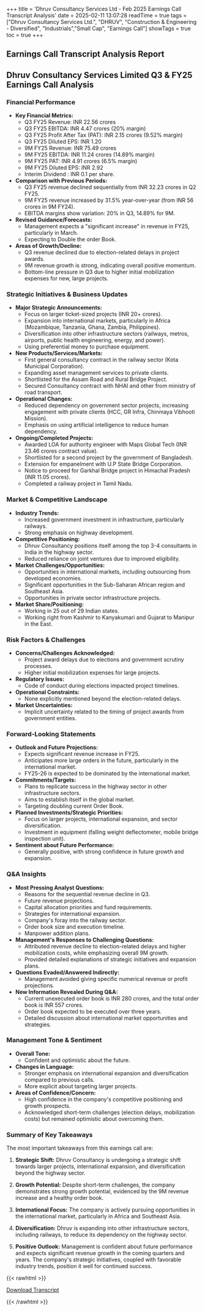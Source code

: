 +++
title = 'Dhruv Consultancy Services Ltd - Feb 2025 Earnings Call Transcript Analysis'
date = 2025-02-11 13:07:28
readTime = true
tags = ["Dhruv Consultancy Services Ltd.", "DHRUV", "Construction & Engineering - Diversified", "Industrials","Small Cap", "Earnings Call"]
showTags = true
toc = true
+++



## Earnings Call Transcript Analysis Report
## Dhruv Consultancy Services Limited Q3 & FY25 Earnings Call Analysis

### Financial Performance

*   **Key Financial Metrics:**
    *   Q3 FY25 Revenue: INR 22.56 crores
    *   Q3 FY25 EBITDA: INR 4.47 crores (20% margin)
    *   Q3 FY25 Profit After Tax (PAT): INR 2.15 crores (9.52% margin)
    *   Q3 FY25 Diluted EPS: INR 1.20
    *   9M FY25 Revenue: INR 75.49 crores
    *   9M FY25 EBITDA: INR 11.24 crores (14.89% margin)
    *   9M FY25 PAT: INR 4.91 crores (6.5% margin)
    *   9M FY25 Diluted EPS: INR 2.92
    *   Interim Dividend : INR 0.1 per share.
*   **Comparison with Previous Periods:**
    *   Q3 FY25 revenue declined sequentially from INR 32.23 crores in Q2 FY25.
    *   9M FY25 revenue increased by 31.5% year-over-year (from INR 56 crores in 9M FY24).
    *   EBITDA margins show variation: 20% in Q3, 14.89% for 9M.
*   **Revised Guidance/Forecasts:**
    *   Management expects a "significant increase" in revenue in FY25, particularly in March.
    *   Expecting to Double the order Book.
*   **Areas of Growth/Decline:**
    *   Q3 revenue declined due to election-related delays in project awards.
    *   9M revenue growth is strong, indicating overall positive momentum.
    *   Bottom-line pressure in Q3 due to higher initial mobilization expenses for new, large projects.

### Strategic Initiatives & Business Updates

*   **Major Strategic Announcements:**
    *   Focus on larger ticket-sized projects (INR 20+ crores).
    *   Expansion into international markets, particularly in Africa (Mozambique, Tanzania, Ghana, Zambia, Philippines).
    *   Diversification into other infrastructure sectors (railways, metros, airports, public health engineering, energy, and power).
    *   Using preferential money to purchase equipment.
*   **New Products/Services/Markets:**
    *   First general consultancy contract in the railway sector (Kota Municipal Corporation).
    *   Expanding asset management services to private clients.
    *   Shortlisted for the Assam Road and Rural Bridge Project.
    *   Secured Consultancy contract with NHAI and other from ministry of road transport.
*   **Operational Changes:**
    *   Reduced dependency on government sector projects, increasing engagement with private clients (HCC, GR Infra, Chinmaya Vibhooti Mission).
    *   Emphasis on using artificial intelligence to reduce human dependency.
*   **Ongoing/Completed Projects:**
    *   Awarded LOA for authority engineer with Maps Global Tech (INR 23.46 crores contract value).
    *   Shortlisted for a second project by the government of Bangladesh.
    *   Extension for empanelment with U.P State Bridge Corporation.
    *   Notice to proceed for Garkhal Bridge project in Himachal Pradesh (INR 11.05 crores).
    *   Completed a railway project in Tamil Nadu.

### Market & Competitive Landscape

*   **Industry Trends:**
    *   Increased government investment in infrastructure, particularly railways.
    *   Strong emphasis on highway development.
*   **Competitive Positioning:**
    *   Dhruv Consultancy positions itself among the top 3-4 consultants in India in the highway sector.
    *   Reduced reliance on joint ventures due to improved eligibility.
*   **Market Challenges/Opportunities:**
    *   Opportunities in international markets, including outsourcing from developed economies.
    *   Significant opportunities in the Sub-Saharan African region and Southeast Asia.
    *   Opportunities in private sector infrastructure projects.
*   **Market Share/Positioning:**
    *   Working in 25 out of 29 Indian states.
    *   Working right from Kashmir to Kanyakumari and Gujarat to Manipur in the East.

### Risk Factors & Challenges

*   **Concerns/Challenges Acknowledged:**
    *   Project award delays due to elections and government scrutiny processes.
    *   Higher initial mobilization expenses for large projects.
*   **Regulatory Issues:**
    *   Code of conduct during elections impacted project timelines.
*   **Operational Constraints:**
    *   None explicitly mentioned beyond the election-related delays.
*   **Market Uncertainties:**
    *   Implicit uncertainty related to the timing of project awards from government entities.

### Forward-Looking Statements

*   **Outlook and Future Projections:**
    *   Expects significant revenue increase in FY25.
    *   Anticipates more large orders in the future, particularly in the international market.
    *   FY25-26 is expected to be dominated by the international market.
*   **Commitments/Targets:**
    *   Plans to replicate success in the highway sector in other infrastructure sectors.
    *   Aims to establish itself in the global market.
    *   Targeting doubling current Order Book.
*   **Planned Investments/Strategic Priorities:**
    *   Focus on larger projects, international expansion, and sector diversification.
    *   Investment in equipment (falling weight deflectometer, mobile bridge inspection unit).
*   **Sentiment about Future Performance:**
    *   Generally positive, with strong confidence in future growth and expansion.

### Q&A Insights

*   **Most Pressing Analyst Questions:**
    *   Reasons for the sequential revenue decline in Q3.
    *   Future revenue projections.
    *   Capital allocation priorities and fund requirements.
    *   Strategies for international expansion.
    *   Company's foray into the railway sector.
    *   Order book size and execution timeline.
    *   Manpower addition plans.
*   **Management's Responses to Challenging Questions:**
    *   Attributed revenue decline to election-related delays and higher mobilization costs, while emphasizing overall 9M growth.
    *   Provided detailed explanations of strategic initiatives and expansion plans.
*   **Questions Evaded/Answered Indirectly:**
    *   Management avoided giving specific numerical revenue or profit projections.
*   **New Information Revealed During Q&A:**
    *   Current unexecuted order book is INR 280 crores, and the total order book is INR 557 crores.
    *   Order book expected to be executed over three years.
    *   Detailed discussion about international market opportunities and strategies.

### Management Tone & Sentiment

*   **Overall Tone:**
    *   Confident and optimistic about the future.
*   **Changes in Language:**
    *   Stronger emphasis on international expansion and diversification compared to previous calls.
    *   More explicit about targeting larger projects.
*   **Areas of Confidence/Concern:**
    *   High confidence in the company's competitive positioning and growth prospects.
    *   Acknowledged short-term challenges (election delays, mobilization costs) but remained optimistic about overcoming them.

### Summary of Key Takeaways

The most important takeaways from this earnings call are:

1.  **Strategic Shift:** Dhruv Consultancy is undergoing a strategic shift towards larger projects, international expansion, and diversification beyond the highway sector.

2.  **Growth Potential:** Despite short-term challenges, the company demonstrates strong growth potential, evidenced by the 9M revenue increase and a healthy order book.

3.  **International Focus:** The company is actively pursuing opportunities in the international market, particularly in Africa and Southeast Asia.

4.  **Diversification:** Dhruv is expanding into other infrastructure sectors, including railways, to reduce its dependency on the highway sector.

5.  **Positive Outlook:** Management is confident about future performance and expects significant revenue growth in the coming quarters and years. The company's strategic initiatives, coupled with favorable industry trends, position it well for continued success.



{{< rawhtml >}}

<div class="button-container">    
    <a href="https://www.bseindia.com/stockinfo/AnnPdfOpen.aspx?Pname=e569e802-22c9-4266-8c75-7f5c200280d7.pdf" target="_blank" class="report-button">
      <i class="fas fa-file-pdf"></i> Download Transcript
    </a>
</div>
    
{{< /rawhtml >}}
